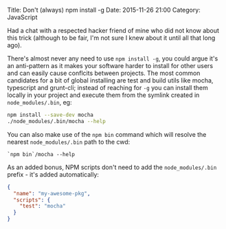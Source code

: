 Title: Don't (always) npm install -g
Date: 2015-11-26 21:00
Category: JavaScript

Had a chat with a respected hacker friend of mine who did not know about this trick (although to be fair, I'm not sure I knew about it until all that long ago).

There's almost never any need to use `npm install -g`, you could argue it's an anti-pattern as it makes your software harder to install for other users and can easily cause conflcits between projects.  The most common candidates for a bit of global installing are test and build utils like mocha, typescript and grunt-cli; instead of reaching for `-g` you can install them locally in your project and execute them from the symlink created in `node_modules/.bin`, eg:

```bash
npm install --save-dev mocha
./node_modules/.bin/mocha --help
```

You can also make use of the `npm bin` command which will resolve the nearest `node_modules/.bin` path to the cwd:

```
`npm bin`/mocha --help
```

As an added bonus, NPM scripts don't need to add the `node_modules/.bin` prefix - it's added automatically:

```json
{
  "name": "my-awesome-pkg",
  "scripts": {
    "test": "mocha"
  }
}
```
